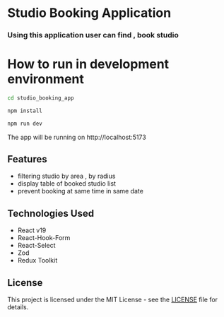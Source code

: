 # Studio Booking Application

### Using this application user can find , book studio

# How to run in development environment

```bash
cd studio_booking_app
```

```bash
npm install
```

```bash
npm run dev
```

The app will be running on http://localhost:5173

## Features

- filtering studio by area , by radius
- display table of booked studio list
- prevent booking at same time in same date

## Technologies Used

- React v19
- React-Hook-Form
- React-Select
- Zod
- Redux Toolkit

## License

This project is licensed under the MIT License - see the [LICENSE](LICENSE.md) file for details.
